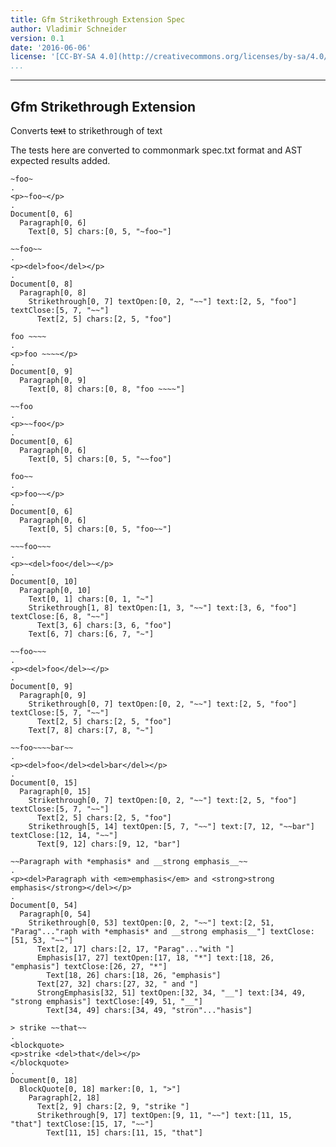 ```yaml
---
title: Gfm Strikethrough Extension Spec
author: Vladimir Schneider
version: 0.1
date: '2016-06-06'
license: '[CC-BY-SA 4.0](http://creativecommons.org/licenses/by-sa/4.0/)'
...
```

---

## Gfm Strikethrough Extension 

Converts ~~text~~ to strikethrough of text

The tests here are converted to commonmark spec.txt format and AST expected results added.

```````````````````````````````` example Gfm Strikethrough Extension: 1
~foo~
.
<p>~foo~</p>
.
Document[0, 6]
  Paragraph[0, 6]
    Text[0, 5] chars:[0, 5, "~foo~"]
````````````````````````````````


```````````````````````````````` example Gfm Strikethrough Extension: 2
~~foo~~
.
<p><del>foo</del></p>
.
Document[0, 8]
  Paragraph[0, 8]
    Strikethrough[0, 7] textOpen:[0, 2, "~~"] text:[2, 5, "foo"] textClose:[5, 7, "~~"]
      Text[2, 5] chars:[2, 5, "foo"]
````````````````````````````````


```````````````````````````````` example Gfm Strikethrough Extension: 3
foo ~~~~
.
<p>foo ~~~~</p>
.
Document[0, 9]
  Paragraph[0, 9]
    Text[0, 8] chars:[0, 8, "foo ~~~~"]
````````````````````````````````


```````````````````````````````` example Gfm Strikethrough Extension: 4
~~foo
.
<p>~~foo</p>
.
Document[0, 6]
  Paragraph[0, 6]
    Text[0, 5] chars:[0, 5, "~~foo"]
````````````````````````````````


```````````````````````````````` example Gfm Strikethrough Extension: 5
foo~~
.
<p>foo~~</p>
.
Document[0, 6]
  Paragraph[0, 6]
    Text[0, 5] chars:[0, 5, "foo~~"]
````````````````````````````````


```````````````````````````````` example Gfm Strikethrough Extension: 6
~~~foo~~~
.
<p>~<del>foo</del>~</p>
.
Document[0, 10]
  Paragraph[0, 10]
    Text[0, 1] chars:[0, 1, "~"]
    Strikethrough[1, 8] textOpen:[1, 3, "~~"] text:[3, 6, "foo"] textClose:[6, 8, "~~"]
      Text[3, 6] chars:[3, 6, "foo"]
    Text[6, 7] chars:[6, 7, "~"]
````````````````````````````````


```````````````````````````````` example Gfm Strikethrough Extension: 7
~~foo~~~
.
<p><del>foo</del>~</p>
.
Document[0, 9]
  Paragraph[0, 9]
    Strikethrough[0, 7] textOpen:[0, 2, "~~"] text:[2, 5, "foo"] textClose:[5, 7, "~~"]
      Text[2, 5] chars:[2, 5, "foo"]
    Text[7, 8] chars:[7, 8, "~"]
````````````````````````````````


```````````````````````````````` example Gfm Strikethrough Extension: 8
~~foo~~~~bar~~
.
<p><del>foo</del><del>bar</del></p>
.
Document[0, 15]
  Paragraph[0, 15]
    Strikethrough[0, 7] textOpen:[0, 2, "~~"] text:[2, 5, "foo"] textClose:[5, 7, "~~"]
      Text[2, 5] chars:[2, 5, "foo"]
    Strikethrough[5, 14] textOpen:[5, 7, "~~"] text:[7, 12, "~~bar"] textClose:[12, 14, "~~"]
      Text[9, 12] chars:[9, 12, "bar"]
````````````````````````````````


```````````````````````````````` example Gfm Strikethrough Extension: 9
~~Paragraph with *emphasis* and __strong emphasis__~~
.
<p><del>Paragraph with <em>emphasis</em> and <strong>strong emphasis</strong></del></p>
.
Document[0, 54]
  Paragraph[0, 54]
    Strikethrough[0, 53] textOpen:[0, 2, "~~"] text:[2, 51, "Parag"..."raph with *emphasis* and __strong emphasis__"] textClose:[51, 53, "~~"]
      Text[2, 17] chars:[2, 17, "Parag"..."with "]
      Emphasis[17, 27] textOpen:[17, 18, "*"] text:[18, 26, "emphasis"] textClose:[26, 27, "*"]
        Text[18, 26] chars:[18, 26, "emphasis"]
      Text[27, 32] chars:[27, 32, " and "]
      StrongEmphasis[32, 51] textOpen:[32, 34, "__"] text:[34, 49, "strong emphasis"] textClose:[49, 51, "__"]
        Text[34, 49] chars:[34, 49, "stron"..."hasis"]
````````````````````````````````


```````````````````````````````` example Gfm Strikethrough Extension: 10
> strike ~~that~~
.
<blockquote>
<p>strike <del>that</del></p>
</blockquote>
.
Document[0, 18]
  BlockQuote[0, 18] marker:[0, 1, ">"]
    Paragraph[2, 18]
      Text[2, 9] chars:[2, 9, "strike "]
      Strikethrough[9, 17] textOpen:[9, 11, "~~"] text:[11, 15, "that"] textClose:[15, 17, "~~"]
        Text[11, 15] chars:[11, 15, "that"]
````````````````````````````````



